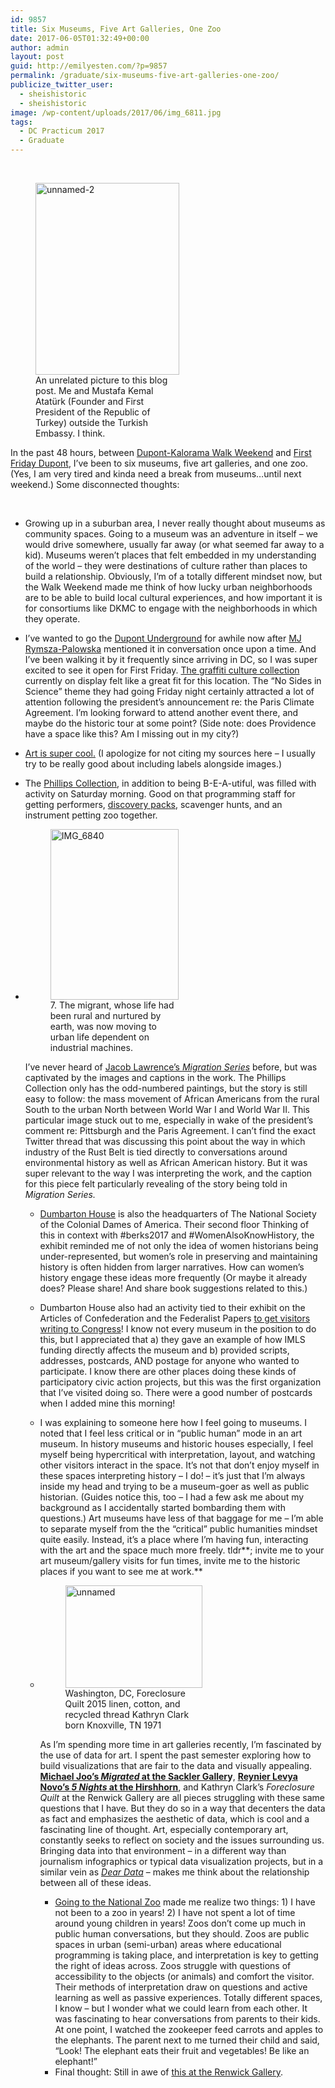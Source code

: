 ```yaml
---
id: 9857
title: Six Museums, Five Art Galleries, One Zoo
date: 2017-06-05T01:32:49+00:00
author: admin
layout: post
guid: http://emilyesten.com/?p=9857
permalink: /graduate/six-museums-five-art-galleries-one-zoo/
publicize_twitter_user:
  - sheishistoric
  - sheishistoric
image: /wp-content/uploads/2017/06/img_6811.jpg
tags:
  - DC Practicum 2017
  - Graduate
---
```

&nbsp;

<figure id="attachment_9870" aria-describedby="caption-attachment-9870" style="width: 230px" class="wp-caption alignleft"><img class="alignnone  wp-image-9870" src="https://i1.wp.com/emilyesten.com/wp-content/uploads/2017/06/unnamed-2.jpg?resize=230%2C307" alt="unnamed-2" width="230" height="307" srcset="https://i1.wp.com/emilyesten.com/wp-content/uploads/2017/06/unnamed-2.jpg?w=480&ssl=1 480w, https://i1.wp.com/emilyesten.com/wp-content/uploads/2017/06/unnamed-2.jpg?resize=225%2C300&ssl=1 225w" sizes="(max-width: 230px) 100vw, 230px" data-recalc-dims="1" /><figcaption id="caption-attachment-9870" class="wp-caption-text">An unrelated picture to this blog post. Me and Mustafa Kemal Atatürk (Founder and First President of the Republic of Turkey) outside the Turkish Embassy. I think.</figcaption></figure>

In the past 48 hours, between [Dupont-Kalorama Walk Weekend](http://dupontkaloramamc.com/walk-weekend-2017/) and [First Friday Dupont](http://firstfridaydupont.org/), I&#8217;ve been to six museums, five art galleries, and one zoo. (Yes, I am very tired and kinda need a break from museums&#8230;until next weekend.) Some disconnected thoughts:

&nbsp;

  * Growing up in a suburban area, I never really thought about museums as community spaces. Going to a museum was an adventure in itself – we would drive somewhere, usually far away (or what seemed far away to a kid). Museums weren&#8217;t places that felt embedded in my understanding of the world – they were destinations of culture rather than places to build a relationship. Obviously, I&#8217;m of a totally different mindset now, but the Walk Weekend made me think of how lucky urban neighborhoods are to be able to build local cultural experiences, and how important it is for consortiums like DKMC to engage with the neighborhoods in which they operate.
  * I&#8217;ve wanted to go the [Dupont Underground](https://www.google.com/url?sa=t&rct=j&q=&esrc=s&source=web&cd=1&cad=rja&uact=8&ved=0ahUKEwj5ndjutqXUAhUr2IMKHfviCqQQFggrMAA&url=https%3A%2F%2Fwww.dupontunderground.org%2F&usg=AFQjCNH2c1ThNYn-0xI4XwzIY-AGApxcTQ&sig2=NiCwO-sWcPu2DwdYm7qTxw) for awhile now after [MJ Rymsza-Palowska](https://twitter.com/malgorzatar) mentioned it in conversation once upon a time. And I&#8217;ve been walking it by it frequently since arriving in DC, so I was super excited to see it open for First Friday. [The graffiti culture collection](https://twitter.com/sheishistoric/status/870781072988155904) currently on display felt like a great fit for this location. The &#8220;No Sides in Science&#8221; theme they had going Friday night certainly attracted a lot of attention following the president&#8217;s announcement re: the Paris Climate Agreement. I&#8217;m looking forward to attend another event there, and maybe do the historic tour at some point? (Side note: does Providence have a space like this? Am I missing out in my city?)
  * [Art is super cool.](https://www.instagram.com/p/BU7Sf3ghs50ZqJRWc8WVDdj7TOoGhB6Fhcg9Co0/?taken-by=sheishistoric) (I apologize for not citing my sources here – I usually try to be really good about including labels alongside images.)
  * The [Phillips Collection](http://www.phillipscollection.org), in addition to being B-E-A-utiful, was filled with activity on Saturday morning. Good on that programming staff for getting performers, [discovery packs](https://twitter.com/sheishistoric/status/871043516809572352), scavenger hunts, and an instrument petting zoo together.
  * <figure id="attachment_9865" aria-describedby="caption-attachment-9865" style="width: 205px" class="wp-caption alignright"><img class="alignnone  wp-image-9865" src="https://i2.wp.com/emilyesten.com/wp-content/uploads/2017/06/img_6840.jpg?resize=205%2C273" alt="IMG_6840" width="205" height="273" srcset="https://i2.wp.com/emilyesten.com/wp-content/uploads/2017/06/img_6840.jpg?w=2448&ssl=1 2448w, https://i2.wp.com/emilyesten.com/wp-content/uploads/2017/06/img_6840.jpg?resize=225%2C300&ssl=1 225w, https://i2.wp.com/emilyesten.com/wp-content/uploads/2017/06/img_6840.jpg?resize=768%2C1024&ssl=1 768w, https://i2.wp.com/emilyesten.com/wp-content/uploads/2017/06/img_6840.jpg?w=1400&ssl=1 1400w, https://i2.wp.com/emilyesten.com/wp-content/uploads/2017/06/img_6840.jpg?w=2100&ssl=1 2100w" sizes="(max-width: 205px) 100vw, 205px" data-recalc-dims="1" /><figcaption id="caption-attachment-9865" class="wp-caption-text">7. The migrant, whose life had been rural and nurtured by earth, was now moving to urban life dependent on industrial machines.</figcaption></figure>

    I&#8217;ve never heard of [Jacob Lawrence&#8217;s _Migration Series_](http://www.phillipscollection.org/collection/migration-series) before, but was captivated by the images and captions in the work. The Phillips Collection only has the odd-numbered paintings, but the story is still easy to follow: the mass movement of African Americans from the rural South to the urban North between World War I and World War II. This particular image stuck out to me, especially in wake of the president&#8217;s comment re: Pittsburgh and the Paris Agreement. I can&#8217;t find the exact Twitter thread that was discussing this point about the way in which industry of the Rust Belt is tied directly to conversations around environmental history as well as African American history. But it was super relevant to the way I was interpreting the work, and the caption for this piece felt particularly revealing of the story being told in _Migration Series._</li>

      * [Dumbarton House](http://dumbartonhouse.org) is also the headquarters of The National Society of the Colonial Dames of America. Their second floor Thinking of this in context with #berks2017 and #WomenAlsoKnowHistory, the exhibit reminded me of not only the idea of women historians being under-represented, but women&#8217;s role in preserving and maintaining history is often hidden from larger narratives. How can women&#8217;s history engage these ideas more frequently (Or maybe it already does? Please share! And share book suggestions related to this.)
      * Dumbarton House also had an activity tied to their exhibit on the Articles of Confederation and the Federalist Papers [to get visitors writing to Congress](https://twitter.com/sheishistoric/status/871395823883603968)! I know not every museum in the position to do this, but I appreciated that a) they gave an example of how IMLS funding directly affects the museum and b) provided scripts, addresses, postcards, AND postage for anyone who wanted to participate. I know there are other places doing these kinds of participatory civic action projects, but this was the first organization that I&#8217;ve visited doing so. There were a good number of postcards when I added mine this morning!
      * I was explaining to someone here how I feel going to museums. I noted that I feel less critical or in &#8220;public human&#8221; mode in an art museum. In history museums and historic houses especially, I feel myself being hypercritical with interpretation, layout, and watching other visitors interact in the space. It&#8217;s not that don&#8217;t enjoy myself in these spaces interpreting history – I do! – it&#8217;s just that I&#8217;m always inside my head and trying to be a museum-goer as well as public historian. (Guides notice this, too – I had a few ask me about my background as I accidentally started bombarding them with questions.) Art museums have less of that baggage for me – I&#8217;m able to separate myself from the the &#8220;critical&#8221; public humanities mindset quite easily. Instead, it&#8217;s a place where I’m having fun, interacting with the art and the space much more freely. tldr**; invite me to your art museum/gallery visits for fun times, invite me to the historic places if you want to see me at work.**
      * <figure id="attachment_9871" aria-describedby="caption-attachment-9871" style="width: 219px" class="wp-caption alignright"><img class="alignnone  wp-image-9871" src="https://i0.wp.com/emilyesten.com/wp-content/uploads/2017/06/unnamed.jpg?resize=219%2C164" alt="unnamed" width="219" height="164" srcset="https://i0.wp.com/emilyesten.com/wp-content/uploads/2017/06/unnamed.jpg?w=640&ssl=1 640w, https://i0.wp.com/emilyesten.com/wp-content/uploads/2017/06/unnamed.jpg?resize=300%2C225&ssl=1 300w" sizes="(max-width: 219px) 100vw, 219px" data-recalc-dims="1" /><figcaption id="caption-attachment-9871" class="wp-caption-text">Washington, DC, Foreclosure Quilt 2015 linen, cotton, and recycled thread Kathryn Clark born Knoxville, TN 1971</figcaption></figure>

        As I&#8217;m spending more time in art galleries recently, I’m fascinated by the use of data for art. I spent the past semester exploring how to build visualizations that are fair to the data and visually appealing. **[Michael Joo&#8217;s _Migrated_ at the Sackler Galler](https://twitter.com/sheishistoric/status/865978093437112320)y**, **[Reynier Levya Novo&#8217;s _5 Nights_ at the Hirshhorn](https://emilyesten.com/2017/05/29/visiting-the-hirshhorn/)**, and Kathryn Clark&#8217;s _Foreclosure Quilt_ at the Renwick Gallery are all pieces struggling with these same questions that I have. But they do so in a way that decenters the data as fact and emphasizes the aesthetic of data, which is cool and a fascinating line of thought. Art, especially contemporary art, constantly seeks to reflect on society and the issues surrounding us. Bringing data into that environment – in a different way than journalism infographics or typical data visualization projects, but in a similar vein as _[Dear Data](http://dear-data.com/)_ – makes me think about the relationship between all of these ideas.</li>

          * [Going to the National Zoo](https://twitter.com/sheishistoric/status/871124244771606529) made me realize two things: 1) I have not been to a zoo in years! 2) I have not spent a lot of time around young children in years! Zoos don&#8217;t come up much in public human conversations, but they should. Zoos are public spaces in urban (semi-urban) areas where educational programming is taking place, and interpretation is key to getting the right of ideas across. Zoos struggle with questions of accessibility to the objects (or animals) and comfort the visitor. Their methods of interpretation draw on questions and active learning as well as passive experiences. Totally different spaces, I know – but I wonder what we could learn from each other. It was fascinating to hear conversations from parents to their kids. At one point, I watched the zookeeper feed carrots and apples to the elephants. The parent next to me turned their child and said, &#8220;Look! The elephant eats their fruit and vegetables! Be like an elephant!&#8221;
          * Final thought: Still in awe of [this at the Renwick Gallery](https://twitter.com/sheishistoric/status/871459339881598976).</ul>
